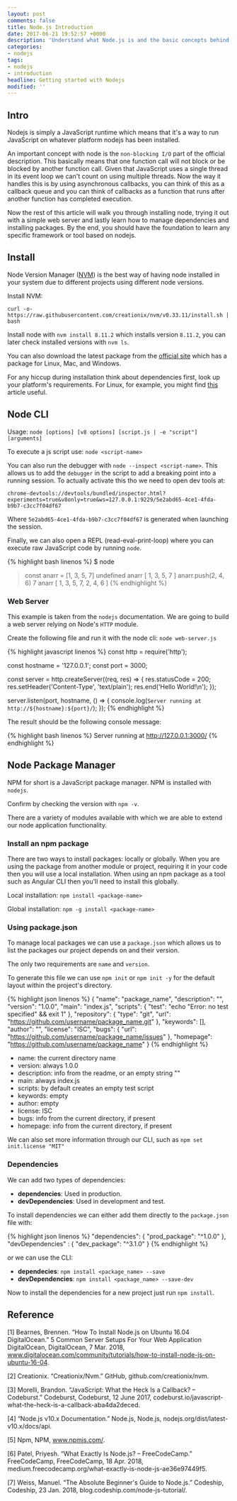 ```yaml
---
layout: post
comments: false
title: Node.js Introduction
date: 2017-06-21 19:52:57 +0000
description: 'Understand what Node.js is and the basic concepts behind it. Set up and dependency management.'
categories:
- nodejs
tags:
- nodejs
- introduction
headline: Getting started with Nodejs
modified: ''
---
```

## Intro

Nodejs is simply a JavaScript runtime which means that it's a way to run JavaScript on whatever platform nodejs has been installed.  

An important concept with node is the `non-blocking I/O` part of the official description. This basically means that one function call will not block or be blocked by another function call. Given that JavaScript uses a single thread in its event loop we can't count on using multiple threads. Now the way it handles this is by using asynchronous callbacks, you can think of this as a callback queue and you can think of callbacks as a function that runs after another function has completed execution.

Now the rest of this article will walk you through installing node, trying it out with a simple web server and lastly learn how to manage dependencies and installing packages. By the end, you should have the foundation to learn any specific framework or tool based on nodejs.

## Install

Node Version Manager ([NVM](https://github.com/creationix/nvm)) is the best way of having node installed in your system due to different projects using different node versions.

Install NVM:

`curl -o- https://raw.githubusercontent.com/creationix/nvm/v0.33.11/install.sh | bash`

Install node with `nvm install 8.11.2` which installs version `8.11.2`, you can later check installed versions with `nvm ls`.

You can also download the latest package from the [official site](https://nodejs.org/en/download/) which has a package for Linux, Mac, and Windows.

For any hiccup during installation think about dependencies first, look up your platform's requirements. For Linux, for example, you might find [this](https://www.digitalocean.com/community/tutorials/how-to-install-node-js-on-ubuntu-16-04) article useful.


## Node CLI

Usage: `node [options] [v8 options] [script.js | -e "script"] [arguments]`

To execute a js script use: `node <script-name>`

You can also run the debugger with `node --inspect <script-name>`. This allows us to add the `debugger` in the script to add a breaking point into a running session. To actually activate this tho we need to open dev tools at:

    chrome-devtools://devtools/bundled/inspector.html?experiments=true&v8only=true&ws=127.0.0.1:9229/5e2abd65-4ce1-4fda-b9b7-c3cc7f04df67

Where `5e2abd65-4ce1-4fda-b9b7-c3cc7f04df67` is generated when launching the session.

Finally, we can also open a  REPL (read-eval-print-loop) where you can execute raw JavaScript code by running `node`.

{% highlight bash linenos %}
$ node
> const anarr = [1, 3, 5, 7]
undefined
> anarr
[ 1, 3, 5, 7 ]
> anarr.push(2, 4, 6)
7
> anarr
[ 1, 3, 5, 7, 2, 4, 6 ]
{% endhighlight %}

### Web Server

This example is taken from the `nodejs` documentation. We are going to build a web server relying on Node's `HTTP` module.

Create the following file and run it with the node cli: `node web-server.js`

{% highlight javascript linenos %}
const http = require('http');

const hostname = '127.0.0.1';
const port = 3000;

const server = http.createServer((req, res) => {
  res.statusCode = 200;
  res.setHeader('Content-Type', 'text/plain');
  res.end('Hello World!\n');
});

server.listen(port, hostname, () => {
  console.log(`Server running at http://${hostname}:${port}/`);
});
{% endhighlight %}

The result should be the following console message:

{% highlight bash linenos %}
Server running at http://127.0.0.1:3000/
{% endhighlight %}

## Node Package Manager

NPM for short is a JavaScript package manager. NPM is installed with `nodejs`.

Confirm by checking the version with `npm -v`.

There are a variety of modules available with which we are able to extend our node application functionality.

### Install an npm package

There are two ways to install packages: locally or globally. When you are using the package from another module or project, requiring it in your code then you will use a local installation. When using an npm package as a tool such as Angular CLI then you'll need to install this globally.

Local installation: `npm install <package-name>`

Global installation: `npm -g install <package-name>`

### Using package.json

To manage local packages we can use a `package.json` which allows us to list the packages our project depends on and their version.

The only two requirements are `name` and `version`.

To generate this file we can use `npm init` or `npm init -y` for the default layout within the project's directory.

{% highlight json linenos %}
{
  "name": "package_name",
  "description": "",
  "version": "1.0.0",
  "main": "index.js",
  "scripts": {
    "test": "echo \"Error: no test specified\" && exit 1"
  },
  "repository": {
    "type": "git",
    "url": "https://github.com/username/package_name.git"
  },
  "keywords": [],
  "author": "",
  "license": "ISC",
  "bugs": {
    "url": "https://github.com/username/package_name/issues"
  },
  "homepage": "https://github.com/username/package_name"
}
{% endhighlight %}

* name: the current directory name
* version: always 1.0.0
* description: info from the readme, or an empty string ""
* main: always index.js
* scripts: by default creates an empty test script
* keywords: empty
* author: empty
* license: ISC
* bugs: info from the current directory, if present
* homepage: info from the current directory, if present

We can also set more information through our CLI, such as `npm set init.license "MIT"`

### Dependencies

We can add two types of dependencies:

* **dependencies**: Used in production.
* **devDependencies**: Used in development and test.

To install dependencies we can either add them directly to the `package.json` file with:

{% highlight json linenos %}
"dependencies": {
    "prod_package": "^1.0.0"
  },
  "devDependencies" : {
    "dev_package": "^3.1.0"
  }
{% endhighlight %}

or we can use the CLI:

* **dependecies**: `npm install <package_name> --save`
* **devDependencies**: `npm install <package_name> --save-dev`

Now to install the dependencies for a new project just run `npm install`.

## Reference

[1] Bearnes, Brennen. “How To Install Node.js on Ubuntu 16.04 DigitalOcean.” 5 Common Server Setups For Your Web Application DigitalOcean, DigitalOcean, 7 Mar. 2018, www.digitalocean.com/community/tutorials/how-to-install-node-js-on-ubuntu-16-04.

[2] Creationix. “Creationix/Nvm.” GitHub, github.com/creationix/nvm.

[3] Morelli, Brandon. “JavaScript: What the Heck Is a Callback? – Codeburst.” Codeburst, Codeburst, 12 June 2017, codeburst.io/javascript-what-the-heck-is-a-callback-aba4da2deced.

[4] “Node.js v10.x Documentation.” Node.js, Node.js, nodejs.org/dist/latest-v10.x/docs/api.

[5] Npm, NPM, www.npmjs.com/.

[6] Patel, Priyesh. “What Exactly Is Node.js? – FreeCodeCamp.” FreeCodeCamp, FreeCodeCamp, 18 Apr. 2018, medium.freecodecamp.org/what-exactly-is-node-js-ae36e97449f5.

[7] Weiss, Manuel. “The Absolute Beginner's Guide to Node.js.” Codeship, Codeship, 23 Jan. 2018, blog.codeship.com/node-js-tutorial/.
